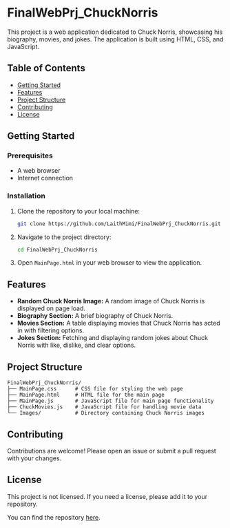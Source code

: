 # FinalWebPrj_ChuckNorris

This project is a web application dedicated to Chuck Norris, showcasing his biography, movies, and jokes. The application is built using HTML, CSS, and JavaScript.

## Table of Contents
- [Getting Started](#getting-started)
- [Features](#features)
- [Project Structure](#project-structure)
- [Contributing](#contributing)
- [License](#license)

## Getting Started

### Prerequisites
- A web browser
- Internet connection

### Installation
1. Clone the repository to your local machine:
   ```bash
   git clone https://github.com/LaithMimi/FinalWebPrj_ChuckNorris.git
   ```
2. Navigate to the project directory:
   ```bash
   cd FinalWebPrj_ChuckNorris
   ```
3. Open `MainPage.html` in your web browser to view the application.

## Features
- **Random Chuck Norris Image:** A random image of Chuck Norris is displayed on page load.
- **Biography Section:** A brief biography of Chuck Norris.
- **Movies Section:** A table displaying movies that Chuck Norris has acted in with filtering options.
- **Jokes Section:** Fetching and displaying random jokes about Chuck Norris with like, dislike, and clear options.

## Project Structure
```
FinalWebPrj_ChuckNorris/
├── MainPage.css      # CSS file for styling the web page
├── MainPage.html     # HTML file for the main page
├── MainPage.js       # JavaScript file for main page functionality
├── ChuckMovies.js    # JavaScript file for handling movie data
└── Images/           # Directory containing Chuck Norris images
```

## Contributing
Contributions are welcome! Please open an issue or submit a pull request with your changes.

## License
This project is not licensed. If you need a license, please add it to your repository.

You can find the repository [here](https://github.com/LaithMimi/FinalWebPrj_ChuckNorris).
